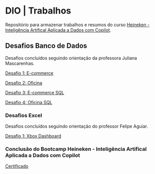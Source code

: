 
# DIO | Trabalhos

Repositório para armazenar trabalhos e resumos do curso [Heineken - Inteligência Artifical Aplicada a Dados com Copilot](https://www.dio.me/bootcamp/coding-the-future-heineken-ia-para-analise-de-dados).

## Desafios Banco de Dados
Desafios concluídos seguindo orientação da professora Juliana Mascarenhas.

[Desafio 1: E-commerce](https://github.com/jeanpolski/dio-trabalhos/blob/main/MySQL%20Projetos/E-commerce%20-%20Desafio%201.png)

[Desafio 2: Oficina](https://github.com/jeanpolski/dio-trabalhos/blob/main/MySQL%20Projetos/Oficina%20-%20Desafio%202.png)

[Desafio 3: E-commerce SQL](https://github.com/jeanpolski/dio-trabalhos/tree/main/MySQL%20Projetos/E-commerce%20SQL%20-%20Desafio%203)

[Desafio 4: Oficina SQL](https://github.com/jeanpolski/dio-trabalhos/tree/main/MySQL%20Projetos/Oficina%20SQL%20-%20Desafio%204)



### Desafios Excel 
Desafios concluídos seguindo orientação do professor Felipe Aguiar.

[Desafio 1: Xbox Dashboard](https://github.com/jeanpolski/dio-trabalhos/tree/main/Excel%20Dashboards/Desafio%201%20-%20Xbox%20Dashboard)


### Conclusão do Bootcamp Heineken - Inteligência Artifical Aplicada a Dados com Copilot
[Certificado](https://www.dio.me/certificate/WJHI6BFU/share)
